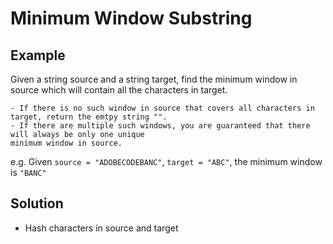 # Minimum Window Substring
## Example
Given a string source and a string target, find the minimum window in source which will contain all the characters in target.
```
- If there is no such window in source that covers all characters in target, return the emtpy string "".
- If there are multiple such windows, you are guaranteed that there will always be only one unique 
minimum window in source.
```

e.g. Given `source = "ADOBECODEBANC"`, `target = "ABC"`, the minimum window is `"BANC"`

## Solution
- Hash characters in source and target
